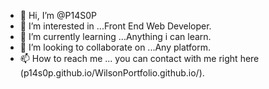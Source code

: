 - 👋 Hi, I’m @P14S0P
- 👀 I’m interested in ...Front End Web Developer.
- 🌱 I’m currently learning ...Anything i can learn.
- 💞️ I’m looking to collaborate on ...Any platform.
- 📫 How to reach me ... you can contact with me right here (p14s0p.github.io/WilsonPortfolio.github.io/).

<!---
P14S0P/P14S0P is a ✨ special ✨ repository because its `README.md` (this file) appears on your GitHub profile.
You can click the Preview link to take a look at your changes.
--->
